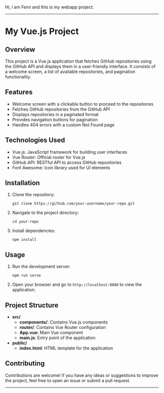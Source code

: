 Hi, i am Femi and this is my webapp project.

---

# My Vue.js Project

## Overview
This project is a Vue.js application that fetches GitHub repositories using the GitHub API and displays them in a user-friendly interface. It consists of a welcome screen, a list of available repositories, and pagination functionality.

## Features
- Welcome screen with a clickable button to proceed to the repositories
- Fetches GitHub repositories from the GitHub API
- Displays repositories in a paginated format
- Provides navigation buttons for pagination
- Handles 404 errors with a custom Not Found page

## Technologies Used
- Vue.js: JavaScript framework for building user interfaces
- Vue Router: Official router for Vue.js
- GitHub API: RESTful API to access GitHub repositories
- Font Awesome: Icon library used for UI elements

## Installation
1. Clone the repository:
   ```
   git clone https://github.com/your-username/your-repo.git
   ```
2. Navigate to the project directory:
   ```
   cd your-repo
   ```
3. Install dependencies:
   ```
   npm install
   ```

## Usage
1. Run the development server:
   ```
   npm run serve
   ```
2. Open your browser and go to `http://localhost:8080` to view the application.

## Project Structure
- **src/**
  - **components/**: Contains Vue.js components
  - **router/**: Contains Vue Router configuration
  - **App.vue**: Main Vue component
  - **main.js**: Entry point of the application
- **public/**
  - **index.html**: HTML template for the application

## Contributing
Contributions are welcome! If you have any ideas or suggestions to improve the project, feel free to open an issue or submit a pull request.



---

